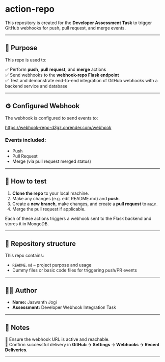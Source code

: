 # action-repo

This repository is created for the **Developer Assessment Task** to trigger GitHub webhooks for push, pull request, and merge events.

---

## 📌 **Purpose**

This repo is used to:

✅ Perform **push**, **pull request**, and **merge** actions  
✅ Send webhooks to the **webhook-repo Flask endpoint**  
✅ Test and demonstrate end-to-end integration of GitHub webhooks with a backend service and database

---

## ⚙️ **Configured Webhook**

The webhook is configured to send events to:

https://webhook-repo-d3gz.onrender.com/webhook 


### **Events included:**

- Push
- Pull Request
- Merge (via pull request merged status)

---

## 🚀 **How to test**

1. **Clone the repo** to your local machine.
2. Make any changes (e.g. edit README.md) and **push**.
3. Create a **new branch**, make changes, and create a **pull request** to `main`.
4. Merge the pull request if applicable.

Each of these actions triggers a webhook sent to the Flask backend and stores it in MongoDB.

---

## 📁 **Repository structure**

This repo contains:

- `README.md` – project purpose and usage
- Dummy files or basic code files for triggering push/PR events

---

## 👨‍💻 **Author**

- **Name:** Jaswanth Jogi  
- **Assessment:** Developer Webhook Integration Task

---

## 📝 **Notes**

🔹 Ensure the webhook URL is active and reachable.  
🔹 Confirm successful delivery in **GitHub → Settings → Webhooks → Recent Deliveries**.

---
